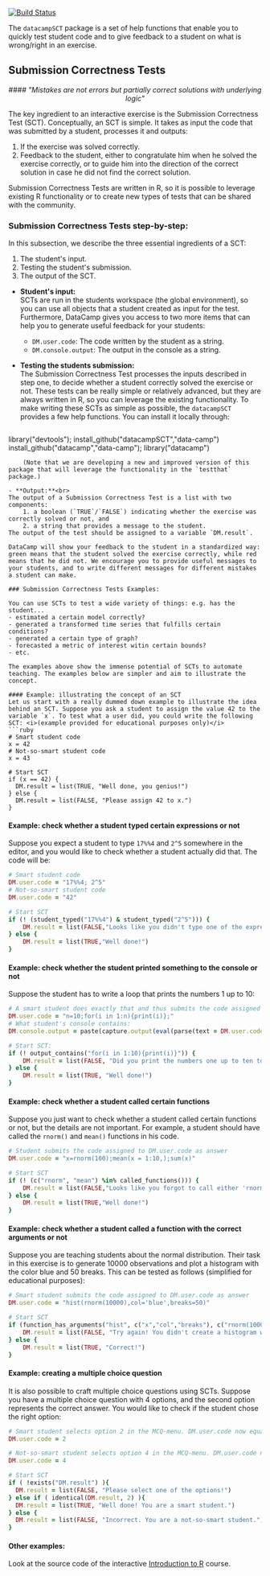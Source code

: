 [![Build Status](https://api.travis-ci.org/Data-Camp/datacampSCT.svg?branch=master)](https://travis-ci.org/Data-Camp/datacampSCT)

The `datacampSCT` package is a set of help functions that enable you to quickly test student code and to give feedback to a student on what is wrong/right in an exercise. 

## Submission Correctness Tests
<center><i>
#### "Mistakes are not errors but partially correct solutions with underlying logic"
</i></center>

The key ingredient to an interactive exercise is the Submission Correctness Test (SCT). Conceptually, an SCT is simple. It takes as input the code that was submitted by a student, processes it and outputs:

1. If the exercise was solved correctly.
2. Feedback to the student, either to congratulate him when he solved the exercise correctly, or to guide him into the direction of the correct solution in case he did not find the correct solution.

Submission Correctness Tests are written in R, so it is possible to leverage existing R functionality or to create new types of tests that can be shared with the community.

### Submission Correctness Tests step-by-step:

In this subsection, we describe the three essential ingredients of a SCT: 

1. The student's input.
2. Testing the student's submission.
3. The output of the SCT.

- **Student's input:**<br>
SCTs are run in the students workspace (the global environment), so you can use all objects that a student created as input for the test. Furthermore, DataCamp gives you access to two more items that can help you to generate useful feedback for your students:
   - `DM.user.code`: The code written by the student as a string.
   - `DM.console.output`: The output in the console as a string.

- **Testing the students submission:**<br>
The Submission Correctness Test processes the inputs described in step one, to decide whether a student correctly solved the exercise or not. These tests can be really simple or relatively advanced, but they are always written in R, so you can leverage the existing functionality. To make writing these SCTs as simple as possible, the `datacampSCT` provides a few help functions. You can install it locally through:
   ```ruby
library("devtools");
install_github("datacampSCT","data-camp")
install_github("datacamp","data-camp");
library("datacamp")
```
	(Note that we are developing a new and improved version of this package that will leverage the functionality in the `testthat` package.)

- **Output:**<br>
The output of a Submission Correctness Test is a list with two components:
	1. a boolean (`TRUE`/`FALSE`) indicating whether the exercise was correctly solved or not, and
	2. a string that provides a message to the student. 
The output of the test should be assigned to a variable `DM.result`.

DataCamp will show your feedback to the student in a standardized way: green means that the student solved the exercise correctly, while red means that he did not. We encourage you to provide useful messages to your students, and to write different messages for different mistakes a student can make.

### Submission Correctness Tests Examples:

You can use SCTs to test a wide variety of things: e.g. has the student...
- estimated a certain model correctly?
- generated a transformed time series that fulfills certain conditions?
- generated a certain type of graph?
- forecasted a metric of interest witin certain bounds?
- etc.

The examples above show the immense potential of SCTs to automate teaching. The examples below are simpler and aim to illustrate the concept.

#### Example: illustrating the concept of an SCT
Let us start with a really dummed down example to illustrate the idea behind an SCT. Suppose you ask a student to assign the value 42 to the variable `x`. To test what a user did, you could write the following SCT: <i>(example provided for educational purposes only)</i>
```ruby
# Smart student code
x = 42
# Not-so-smart student code
x = 43

# Start SCT
if (x == 42) { 
  DM.result = list(TRUE, "Well done, you genius!")
} else { 
  DM.result = list(FALSE, "Please assign 42 to x.") 
}
```

#### Example: check whether a student typed certain expressions or not
Suppose you expect a student to type `17%%4` and `2^5` somewhere in the editor, and you would like to check whether a student actually did that. The code will be:
```ruby
# Smart student code
DM.user.code = "17%%4; 2^5"
# Not-so-smart student code
DM.user.code = "42"

# Start SCT
if (! (student_typed("17%%4") & student_typed("2^5"))) {
	DM.result = list(FALSE,"Looks like you didn't type one of the expressions we expected.")
} else {
	DM.result = list(TRUE,"Well done!")	
}
```

#### Example: check whether the student printed something to the console or not

Suppose the student has to write a loop that prints the numbers 1 up to 10:
```ruby
# A smart student does exactly that and thus submits the code assigned to DM.user.code: 
DM.user.code = "n=10;for(i in 1:n){print(i)};"
# What student's console contains:
DM.console.output = paste(capture.output(eval(parse(text = DM.user.code))), collapse="")

# Start SCT: 
if (! output_contains("for(i in 1:10){print(i)}")) {
	DM.result = list(FALSE, "Did you print the numbers one up to ten to the console?")
} else {
	DM.result = list(TRUE, "Well done!")
}
```

#### Example: check whether a student called certain functions

Suppose you just want to check whether a student called certain functions or not, but the details are not important. 
For example, a student should have called the `rnorm()` and `mean()` functions in his code. 

```ruby 
# Student submits the code assigned to DM.user.code as answer
DM.user.code = "x=rnorm(100);mean(x = 1:10,);sum(x)"

# Start SCT
if (! (c("rnorm", "mean") %in% called_functions())) {
	DM.result = list(FALSE,"Looks like you forgot to call either 'rnorm()' or 'mean()'.")
} else {
	DM.result = list(TRUE,"Well done!")	
}
```

#### Example: check whether a student called a function with the correct arguments or not

Suppose you are teaching students about the normal distribution. Their task in this exercise is to generate 10000 observations and plot a histogram with the color blue and 50 breaks. This can be tested as follows (simplified for educational purposes):

```ruby 
# Smart student submits the code assigned to DM.user.code as answer
DM.user.code = "hist(rnorm(10000),col='blue',breaks=50)"

# Start SCT
if (function_has_arguments("hist", c("x","col","breaks"), c("rnorm(10000)","blue","50"))==0) {
	DM.result = list(FALSE, "Try again! You didn't create a histogram with the correct arguments.")	
} else {
	DM.result = list(TRUE, "Correct!")
}
```

#### Example: creating a multiple choice question

It is also possible to craft multiple choice questions using SCTs. Suppose you have a multiple choice question with 4 options, and the second option represents the correct answer. You would like to check if the student chose the right option:

```ruby 
# Smart student selects option 2 in the MCQ-menu. DM.user.code now equals: 
DM.user.code = 2

# Not-so-smart student selects option 4 in the MCQ-menu. DM.user.code now equals: 
DM.user.code = 4

# Start SCT
if ( !exists("DM.result") ){
  DM.result = list(FALSE, "Please select one of the options!")
} else if ( identical(DM.result, 2) ){
  DM.result = list(TRUE, "Well done! You are a smart student.")
} else {
  DM.result = list(FALSE, "Incorrect. You are a not-so-smart student.")
}
```

#### Other examples:
Look at the source code of the interactive [Introduction to R](https://github.com/data-camp/introduction_to_R) course.
